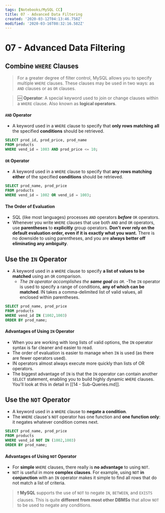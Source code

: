 ```yaml
---
tags: [Notebooks/MySQL CC]
title: 07 - Advanced Data Filtering
created: '2020-03-12T04:13:46.758Z'
modified: '2020-03-16T08:32:16.582Z'
---
```


# 07 - Advanced Data Filtering

## Combine `WHERE` Clauses
> For a greater degree of filter control, MySQL allows you to specify multiple `WHERE` clauses. These clauses may be used in two ways: as `AND` clauses or as `OR` clauses.

> :new: **Operator**: A special keyword used to join or change clauses within a `WHERE` clause. Also known as **logical operators**.

#### `AND` Operator
- A keyword used in a `WHERE` clause to specify that **only rows matching** **all** the specified **conditions** should be retrieved.
```sql
SELECT prod_id, prod_price, prod_name
FROM products
WHERE vend_id = 1003 AND prod_price <= 10;
```

#### `OR` Operator
- A keyword used in a `WHERE` clause to specify that **any rows matching either** of the specified **conditions** should be retrieved.

```sql
SELECT prod_name, prod_price
FROM products
WHERE vend_id = 1002 OR vend_id = 1003;
```

#### The Order of Evaluation
- SQL (like most languages) processes `AND` operators ***before*** `OR` operators.
- Whenever you write `WHERE` clauses that use both `AND` and `OR` operators, use **parentheses** to **explicitly** group operators. **Don't ever rely on the default evaluation order, even if it is exactly what you want.** There is no downside to using parentheses, and you are **always better off eliminating any ambiguity**.

## Use the `IN` Operator
- A keyword used in a `WHERE` clause to specify **a list of values to be matched** using an `OR` comparison.
  - *The `IN` operator accomplishes the **same goal** as `OR`.*
-The `IN` operator is used to specify a range of conditions, **any of which can be matched**. IN takes a comma-delimited list of valid values, all enclosed within parentheses.
```sql
SELECT prod_name, prod_price
FROM products
WHERE vend_id IN (1002,1003)
ORDER BY prod_name;
```
#### Advantages of Using `IN` Operator
- When you are working with long lists of valid options, the `IN` operator syntax is far cleaner and easier to read.
- The order of evaluation is easier to manage when `IN` is used (as there are fewer operators used).
- IN operators almost always execute more quickly than lists of OR operators.
- The biggest advantage of `IN` is that the `IN` operator can contain another `SELECT` statement, enabling you to build highly dynamic `WHERE` clauses. You'll look at this in detail in [[14 - Sub-Queries.md]].

## Use the `NOT` Operator
- A keyword used in a `WHERE` clause to **negate a condition**.
- The `WHERE` clause's `NOT` operator has one function and **one function only**: it negates whatever condition comes next.
```sql
SELECT prod_name, prod_price
FROM products
WHERE vend_id NOT IN (1002,1003)
ORDER BY prod_name;
```

#### Advantages of Using `NOT` Operator
 - For **simple** `WHERE` clauses, there really is **no advantage** to using `NOT`.
 - `NOT` is useful in more **complex clauses**. For example, using `NOT` **in conjunction** with an `IN` operator makes it simple to find all rows that do not match a list of criteria.

> :exclamation: **MySQL** supports the use of `NOT` to negate `IN`, `BETWEEN`, and `EXISTS` clauses. This is quite **different from most other DBMSs** that allow `NOT` to be used to negate any conditions.
